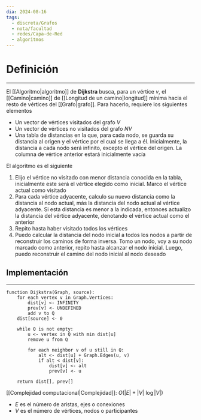 ```yaml
---
dia: 2024-08-16
tags:
  - discreta/Grafos
  - nota/facultad
  - redes/Capa-de-Red
  - algoritmos
---
```

# Definición
---
El [[Algoritmo|algoritmo]] de **Dijkstra** busca, para un vértice $v$, el [[Camino|camino]] de [[Longitud de un camino|longitud]] mínima hacia el resto de vértices del [[Grafo|grafo]]. Para hacerlo, requiere los siguientes elementos
* Un vector de vértices visitados del grafo $V$
* Un vector de vértices no visitados del grafo $NV$
* Una tabla de distancias en la que, para cada nodo, se guarda su distancia al origen y el vértice por el cual se llega a él. Inicialmente, la distancia a cada nodo será infinito, excepto el vértice del origen. La columna de vértice anterior estará inicialmente vacía

El algoritmo es el siguiente
1. Elijo el vértice no visitado con menor distancia conocida en la tabla, inicialmente este será el vértice elegido como inicial. Marco el vértice actual como visitado
2. Para cada vértice adyacente, calculo su nuevo distancia como la distancia al nodo actual, más la distancia del nodo actual al vértice adyacente. Si esta distancia es menor a la indicada, entonces actualizo la distancia del vértice adyacente, denotando el vértice actual como el anterior
3. Repito hasta haber visitado todos los vértices
4. Puedo calcular la distancia del nodo inicial a todos los nodos a partir de reconstruir los caminos de forma inversa. Tomo un nodo, voy a su nodo marcado como anterior, repito hasta alcanzar el nodo inicial. Luego, puedo reconstruir el camino del nodo inicial al nodo deseado

## Implementación
---
```
function Dijkstra(Graph, source):
	for each vertex v in Graph.Vertices:
		dist[v] <- INFINITY
		prev[v] <- UNDEFINED
		add v to Q
	dist[source] <- 0

	while Q is not empty:
		u <- vertex in Q with min dist[u]
		remove u from Q
		
		for each neighbor v of u still in Q:
			alt <- dist[u] + Graph.Edges(u, v)
			if alt < dist[v]:
				dist[v] <- alt
				prev[v] <- u
	
	return dist[], prev[]
```

[[Complejidad computacional|Complejidad]]: $O(|E| + |V| ~ \log|V|)$ 
* $E$ es el número de aristas, ejes o conexiones
* $V$ es el número de vértices, nodos o participantes